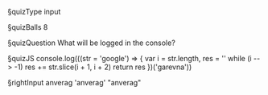 §quizType
input

§quizBalls
8


§quizQuestion
What will be logged in the console?


§quizJS
console.log(((str = 'google') => {
  var i = str.length, res = ''
  while (i --> -1) res += str.slice(i + 1, i + 2)
  return res
})('garevna'))


§rightInput
anverag
'anverag'
"anverag"
